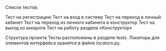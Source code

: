 Список тестов:

Тест на регистрацию
Тест на вход в систему
Тест на переход в личный кабинет
Тест на переход из личного кабинета в конструктор
Тест на выход из аккаунта
Тест на работу раздела «Конструктор»

Структура проекта
Тесты расположены в разделе tests. Локаторы для элементов интерфейса хранятся в файле locators.py.